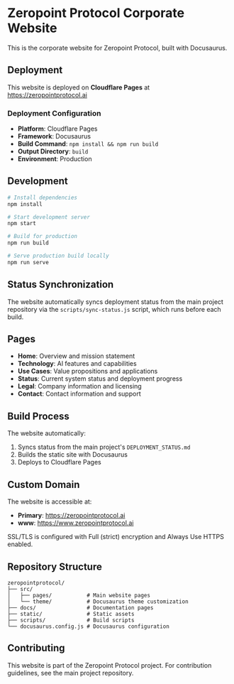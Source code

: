 # Zeropoint Protocol Corporate Website

This is the corporate website for Zeropoint Protocol, built with Docusaurus.

## Deployment

This website is deployed on **Cloudflare Pages** at https://zeropointprotocol.ai

### Deployment Configuration
- **Platform**: Cloudflare Pages
- **Framework**: Docusaurus
- **Build Command**: `npm install && npm run build`
- **Output Directory**: `build`
- **Environment**: Production

## Development

```bash
# Install dependencies
npm install

# Start development server
npm start

# Build for production
npm run build

# Serve production build locally
npm run serve
```

## Status Synchronization

The website automatically syncs deployment status from the main project repository via the `scripts/sync-status.js` script, which runs before each build.

## Pages

- **Home**: Overview and mission statement
- **Technology**: AI features and capabilities
- **Use Cases**: Value propositions and applications
- **Status**: Current system status and deployment progress
- **Legal**: Company information and licensing
- **Contact**: Contact information and support

## Build Process

The website automatically:
1. Syncs status from the main project's `DEPLOYMENT_STATUS.md`
2. Builds the static site with Docusaurus
3. Deploys to Cloudflare Pages

## Custom Domain

The website is accessible at:
- **Primary**: https://zeropointprotocol.ai
- **www**: https://www.zeropointprotocol.ai

SSL/TLS is configured with Full (strict) encryption and Always Use HTTPS enabled.

## Repository Structure

```
zeropointprotocol/
├── src/
│   ├── pages/           # Main website pages
│   └── theme/           # Docusaurus theme customization
├── docs/                # Documentation pages
├── static/              # Static assets
├── scripts/             # Build scripts
└── docusaurus.config.js # Docusaurus configuration
```

## Contributing

This website is part of the Zeropoint Protocol project. For contribution guidelines, see the main project repository.
